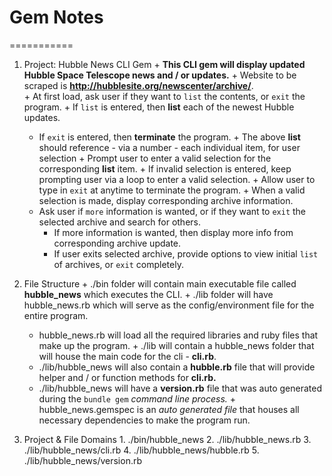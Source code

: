 # Gem Notes
===========
  1. Project: Hubble News CLI Gem
    + **This CLI gem will display updated Hubble Space Telescope news and / or updates.**
    + Website to be scraped is **http://hubblesite.org/newscenter/archive/**.    
    + At first load, ask user if they want to `list` the contents, or `exit` the program.
    + If `list` is entered, then **list** each of the newest Hubble updates.
      + If `exit` is entered, then **terminate** the program.
    + The above **list** should reference - via a number - each individual item, for user selection
    + Prompt user to enter a valid selection for the corresponding **list** item.
    + If invalid selection is entered, keep prompting user via a loop to enter a valid selection.
    + Allow user to type in `exit` at anytime to terminate the program.
    + When a valid selection is made, display corresponding archive information.
      + Ask user if `more` information is wanted, or if they want to `exit` the selected archive and search for others.
        + If more information is wanted, then display more info from corresponding archive update.
        + If user exits selected archive, provide options to view initial `list` of archives, or `exit` completely.

  2. File Structure
    + ./bin folder will contain main executable file called **hubble_news** which executes the CLI.
    + ./lib folder will have hubble_news.rb which will serve as the config/environment file for the entire program.
      + hubble_news.rb will load all the required libraries and ruby files that make up the program.
    + ./lib will contain a hubble_news folder that will house the main code for the cli - **cli.rb**.
      + ./lib/hubble_news will also contain a **hubble.rb** file that will provide helper and / or function methods for **cli.rb.**
      + ./lib/hubble_news will have a **version.rb** file that was auto generated during the `bundle gem` *command line process.*
    + hubble_news.gemspec is an *auto generated file* that houses all necessary dependencies to make the program run.

  3. Project & File Domains
    1. ./bin/hubble_news
    2. ./lib/hubble_news.rb
    3. ./lib/hubble_news/cli.rb
    4. ./lib/hubble_news/hubble.rb
    5. ./lib/hubble_news/version.rb
